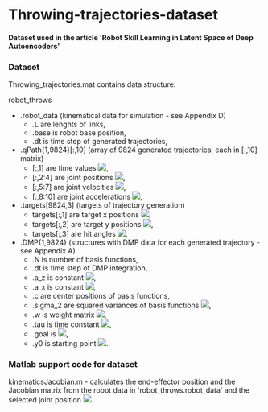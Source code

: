 # Throwing-trajectories-dataset

#### Dataset used in the article 'Robot Skill Learning in Latent Space of Deep Autoencoders'

### Dataset

Throwing_trajectories.mat contains data structure:

robot_throws
* .robot_data (kinematical data for simulation - see Appendix D)
    * .L are lenghts of links, 
    * .base is robot base position,
    * .dt is time step of generated trajectories,
* .qPath{1,9824}[:,10] (array of 9824 generated trajectories, each in [:,10] matrix)
    * [:,1] are time values <img src="https://render.githubusercontent.com/render/math?math=\large t">,
    * [:,2:4] are joint positions <img src="https://render.githubusercontent.com/render/math?math=\textbf{y}(t)">, 
    * [:,5:7] are joint velocities <img src="https://render.githubusercontent.com/render/math?math=\dot{\textbf{y}}(t)">, 
    * [:,8:10] are joint accelerations <img src="https://render.githubusercontent.com/render/math?math=\ddot{\textbf{y}}(t)">, 
* .targets[9824,3] (targets of trajectory generation) 
    * targets[:,1] are target x positions <img src="https://render.githubusercontent.com/render/math?math=\large d">, 
    * targets[:,2] are target y positions <img src="https://render.githubusercontent.com/render/math?math=\large h">,  
    * targets[:,3] are hit angles <img src="https://render.githubusercontent.com/render/math?math=\large\alpha">,
* .DMP{1,9824} (structures with DMP data for each generated trajectory - see Appendix A)
    * .N is number of basis functions,
    * .dt is time step of DMP integration,
    * .a_z is constant <img src="https://render.githubusercontent.com/render/math?math=\alpha_z">,
    * .a_x is constant <img src="https://render.githubusercontent.com/render/math?math=\alpha_x">,
    * .c are center positions of basis functions,
    * .sigma_2 are squared variances of basis functions <img src="https://render.githubusercontent.com/render/math?math=\delta^2">,
    * .w is weight matrix <img src="https://render.githubusercontent.com/render/math?math=\textbf{ \omega }">,
    * .tau is time constant <img src="https://render.githubusercontent.com/render/math?math=\large \tau">,  
    * .goal is <img src="https://render.githubusercontent.com/render/math?math=\textbf{g}">,
    * .y0 is starting point <img src="https://render.githubusercontent.com/render/math?math=\textbf{y_0}">.

### Matlab support code for dataset  

kinematicsJacobian.m - calculates the end-effector position and the Jacobian matrix from the robot data in 'robot_throws.robot_data' and the selected joint position <img src="https://render.githubusercontent.com/render/math?math=\textbf{y}(t)">.


